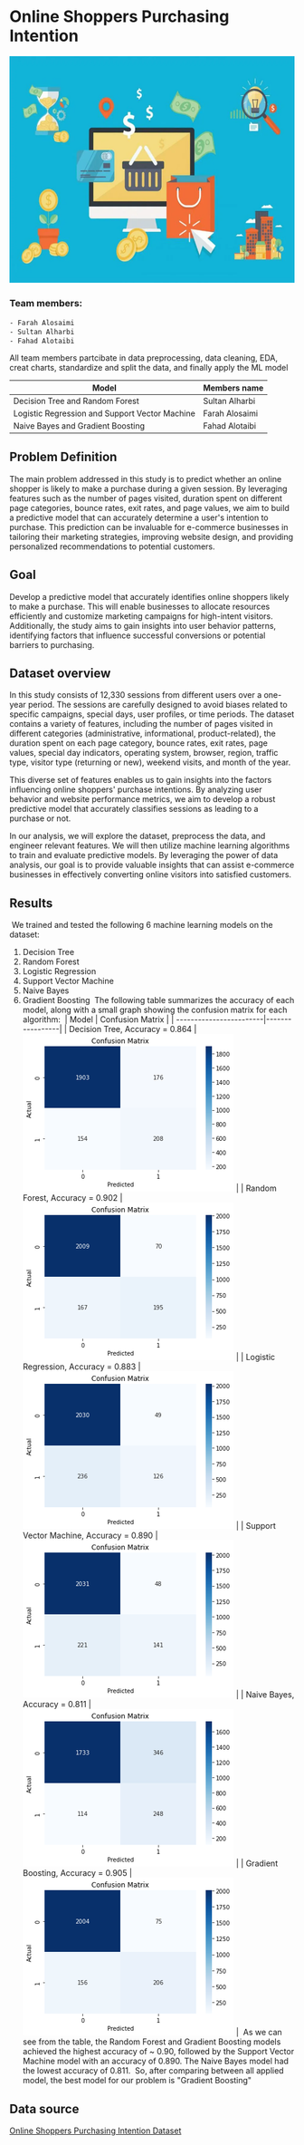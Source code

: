 # Online Shoppers Purchasing Intention


<img width="800" height="400" alt="Screen Shot 1444-06-17 at 9 20 35 AM" src="img.png">

### Team members:
    - Farah Alosaimi
    - Sultan Alharbi
    - Fahad Alotaibi
    
All team members partcibate in data preprocessing, data cleaning, EDA, creat charts, standardize and split the data, and finally apply the ML model


| Model                    | Members name |
| ------------------------|-----------------|
| Decision Tree and Random Forest    | Sultan Alharbi |
| Logistic Regression and Support Vector Machine     | Farah  Alosaimi |
| Naive Bayes and Gradient Boosting      | Fahad Alotaibi |


 ## Problem Definition
The main problem addressed in this study is to predict whether an online shopper is likely to make a purchase during a given session. By leveraging features such as the number of pages visited, duration spent on different page categories, bounce rates, exit rates, and page values, we aim to build a predictive model that can accurately determine a user's intention to purchase. This prediction can be invaluable for e-commerce businesses in tailoring their marketing strategies, improving website design, and providing personalized recommendations to potential customers.

## Goal
Develop a predictive model that accurately identifies online shoppers likely to make a purchase. This will enable businesses to allocate resources efficiently and customize marketing campaigns for high-intent visitors. Additionally, the study aims to gain insights into user behavior patterns, identifying factors that influence successful conversions or potential barriers to purchasing.

## Dataset overview
In this study consists of 12,330 sessions from different users over a one-year period. The sessions are carefully designed to avoid biases related to specific campaigns, special days, user profiles, or time periods. The dataset contains a variety of features, including the number of pages visited in different categories (administrative, informational, product-related), the duration spent on each page category, bounce rates, exit rates, page values, special day indicators, operating system, browser, region, traffic type, visitor type (returning or new), weekend visits, and month of the year.

This diverse set of features enables us to gain insights into the factors influencing online shoppers' purchase intentions. By analyzing user behavior and website performance metrics, we aim to develop a robust predictive model that accurately classifies sessions as leading to a purchase or not.

In our analysis, we will explore the dataset, preprocess the data, and engineer relevant features. We will then utilize machine learning algorithms to train and evaluate predictive models. By leveraging the power of data analysis, our goal is to provide valuable insights that can assist e-commerce businesses in effectively converting online visitors into satisfied customers.

## Results
​
We trained and tested the following 6 machine learning models on the dataset:
​
1. Decision Tree
2. Random Forest
3. Logistic Regression
4. Support Vector Machine
5. Naive Bayes
6. Gradient Boosting
​
The following table summarizes the accuracy of each model, along with a small graph showing the confusion matrix for each algorithm:
​
| Model                    | Confusion Matrix |
| ------------------------|-----------------|
| Decision Tree, Accuracy = 0.864     | ![Decision Tree Confusion Matrix](./images/Decision.png) |
| Random Forest, Accuracy = 0.902     | ![Random Forest Confusion Matrix](./images/RandomForest.png) |
| Logistic Regression, Accuracy = 0.883     | ![Logistic Regression Confusion Matrix](./images/Logisticreg.png) |
| Support Vector Machine, Accuracy =  0.890    | ![SVM Confusion Matrix](./images/SVM.png) |
| Naive Bayes, Accuracy = 0.811     | ![Naive Bayes Confusion Matrix](./images/Naiveybayes.png) |
| Gradient Boosting, Accuracy = 0.905     | ![Gradient Boosting Confusion Matrix](.\images/GradientBoosting.png) |
​
As we can see from the table, the Random Forest and Gradient Boosting models achieved the highest accuracy of ~ 0.90, followed by the Support Vector Machine model with an accuracy of 0.890. The Naive Bayes model had the lowest accuracy of 0.811.
​
So, after comparing between all applied model, the best model for our problem is "Gradient Boosting"


## Data source
[Online Shoppers Purchasing Intention Dataset](https://archive.ics.uci.edu/dataset/468/online+shoppers+purchasing+intention+dataset)   